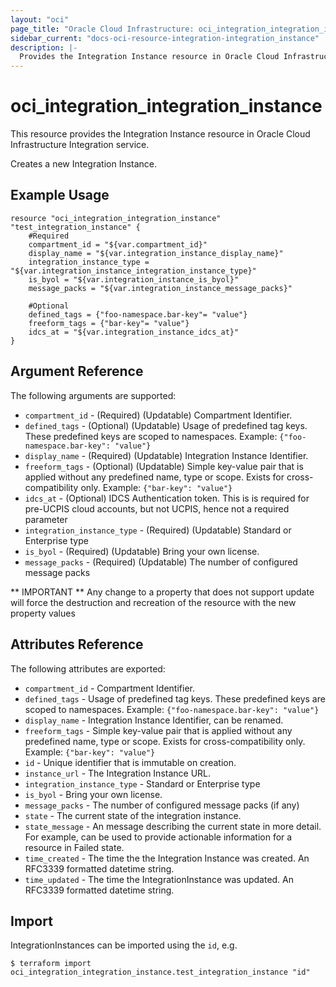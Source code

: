 ```yaml
---
layout: "oci"
page_title: "Oracle Cloud Infrastructure: oci_integration_integration_instance"
sidebar_current: "docs-oci-resource-integration-integration_instance"
description: |-
  Provides the Integration Instance resource in Oracle Cloud Infrastructure Integration service
---
```


# oci_integration_integration_instance
This resource provides the Integration Instance resource in Oracle Cloud Infrastructure Integration service.

Creates a new Integration Instance.


## Example Usage

```hcl
resource "oci_integration_integration_instance" "test_integration_instance" {
	#Required
	compartment_id = "${var.compartment_id}"
	display_name = "${var.integration_instance_display_name}"
	integration_instance_type = "${var.integration_instance_integration_instance_type}"
	is_byol = "${var.integration_instance_is_byol}"
	message_packs = "${var.integration_instance_message_packs}"

	#Optional
	defined_tags = {"foo-namespace.bar-key"= "value"}
	freeform_tags = {"bar-key"= "value"}
	idcs_at = "${var.integration_instance_idcs_at}"
}
```

## Argument Reference

The following arguments are supported:

* `compartment_id` - (Required) (Updatable) Compartment Identifier.
* `defined_tags` - (Optional) (Updatable) Usage of predefined tag keys. These predefined keys are scoped to namespaces. Example: `{"foo-namespace.bar-key": "value"}` 
* `display_name` - (Required) (Updatable) Integration Instance Identifier.
* `freeform_tags` - (Optional) (Updatable) Simple key-value pair that is applied without any predefined name, type or scope. Exists for cross-compatibility only. Example: `{"bar-key": "value"}` 
* `idcs_at` - (Optional) IDCS Authentication token. This is is required for pre-UCPIS cloud accounts, but not UCPIS, hence not a required parameter
* `integration_instance_type` - (Required) (Updatable) Standard or Enterprise type
* `is_byol` - (Required) (Updatable) Bring your own license.
* `message_packs` - (Required) (Updatable) The number of configured message packs


** IMPORTANT **
Any change to a property that does not support update will force the destruction and recreation of the resource with the new property values

## Attributes Reference

The following attributes are exported:

* `compartment_id` - Compartment Identifier.
* `defined_tags` - Usage of predefined tag keys. These predefined keys are scoped to namespaces. Example: `{"foo-namespace.bar-key": "value"}` 
* `display_name` - Integration Instance Identifier, can be renamed.
* `freeform_tags` - Simple key-value pair that is applied without any predefined name, type or scope. Exists for cross-compatibility only. Example: `{"bar-key": "value"}` 
* `id` - Unique identifier that is immutable on creation.
* `instance_url` - The Integration Instance URL.
* `integration_instance_type` - Standard or Enterprise type
* `is_byol` - Bring your own license.
* `message_packs` - The number of configured message packs (if any)
* `state` - The current state of the integration instance.
* `state_message` - An message describing the current state in more detail. For example, can be used to provide actionable information for a resource in Failed state.
* `time_created` - The time the the Integration Instance was created. An RFC3339 formatted datetime string.
* `time_updated` - The time the IntegrationInstance was updated. An RFC3339 formatted datetime string.

## Import

IntegrationInstances can be imported using the `id`, e.g.

```
$ terraform import oci_integration_integration_instance.test_integration_instance "id"
```

